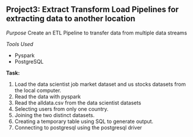 
 ## **Project3: Extract Transform Load Pipelines for extracting data to another location**

*Purpose*
Create an ETL Pipeline to transfer data from multiple data streams

*Tools Used*
- Pyspark
- PostgreSQL

**Task:**
1. Load the data scientist job market dataset and us stocks datasets from the local computer.
2. Read the data with pyspark
3. Read the alldata.csv from the data scientist datasets
4. Selecting users from only one country.
5. Joining the two distinct datasets.
6. Creating a temporary table using SQL to generate output.
7. Connecting to postgresql using the postgresql driver